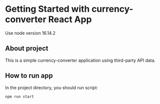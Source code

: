 # Getting Started with currency-converter React App

Use node version 16.14.2

## About project

This is a simple currency-converter application using third-party API data.

## How to run app

In the project directory, you should run script:

`npm run start`
